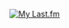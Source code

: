 [![My Last.fm](https://lastfm-recently-played.vercel.app/api?user=shinceI&count=1&width=380&show_user=footer&header_style=none&footer_style=compact_stats&bg_color=000000&maxage=60)](https://www.last.fm/user/shinceI)
